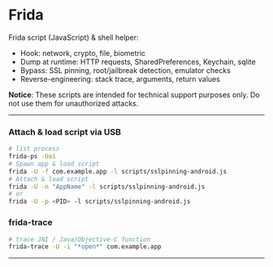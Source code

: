 # Frida 

 Frida script (JavaScript) & shell helper:

* Hook: network, crypto, file, biometric
* Dump at runtime: HTTP requests, SharedPreferences, Keychain, sqlite
* Bypass: SSL pinning, root/jailbreak detection, emulator checks
* Reverse-engineering: stack trace, arguments, return values

**Notice**: These scripts are intended for technical support purposes only. Do not use them for unauthorized attacks.

---

### Attach  & load script via USB

```bash
# list process
frida-ps -Uai
# Spawn app & load script
frida -U -f com.example.app -l scripts/sslpinning-android.js
# Attach & load script
frida -U -n "AppName" -l scripts/sslpinning-android.js 
# or
frida -U -p <PID> -l scripts/sslpinning-android.js 
```

### &#x20;

### &#x20;

### frida-trace 

```bash
# trace JNI / Java/Objective-C function
frida-trace -U -i "*open*" com.example.app
```

---
